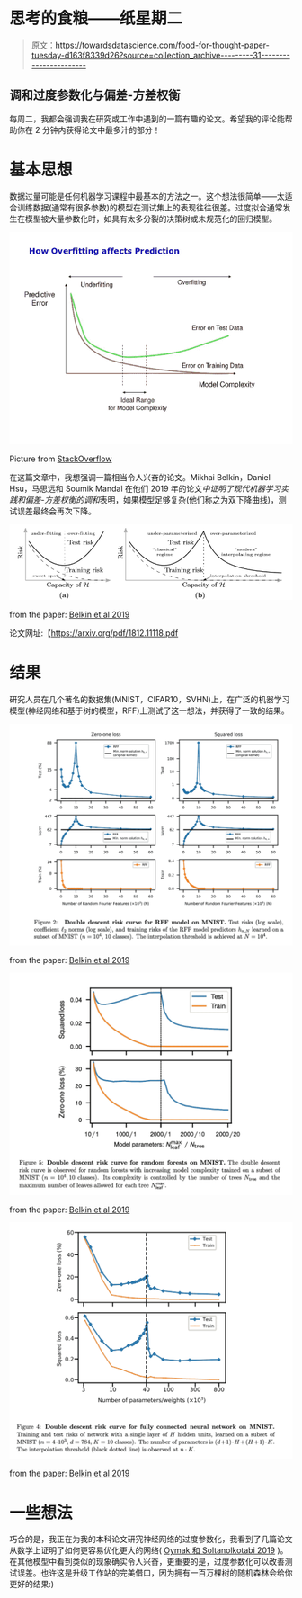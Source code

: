 # 思考的食粮——纸星期二

> 原文：<https://towardsdatascience.com/food-for-thought-paper-tuesday-d163f8339d26?source=collection_archive---------31----------------------->

## 调和过度参数化与偏差-方差权衡

每周二，我都会强调我在研究或工作中遇到的一篇有趣的论文。希望我的评论能帮助你在 2 分钟内获得论文中最多汁的部分！

# 基本思想

数据过量可能是任何机器学习课程中最基本的方法之一。这个想法很简单——太适合训练数据(通常有很多参数)的模型在测试集上的表现往往很差。过度拟合通常发生在模型被大量参数化时，如具有太多分裂的决策树或未规范化的回归模型。

![](img/29538a6102a99229f80dc181e4e5c21a.png)

Picture from [StackOverflow](https://stats.stackexchange.com/questions/292283/general-question-regarding-over-fitting-vs-complexity-of-models)

在这篇文章中，我想强调一篇相当令人兴奋的论文。Mikhai Belkin，Daniel Hsu，马思远和 Soumik Mandal 在他们 2019 年的论文*中证明了现代机器学习实践和偏差-方差权衡的调和*表明，如果模型足够复杂(他们称之为双下降曲线)，测试误差最终会再次下降。

![](img/76380c9c6ae123712a1bf6a84e3180c7.png)

from the paper: [Belkin et al 2019](https://arxiv.org/abs/1812.11118)

论文网址:【https://arxiv.org/pdf/1812.11118.pdf 

# 结果

研究人员在几个著名的数据集(MNIST，CIFAR10，SVHN)上，在广泛的机器学习模型(神经网络和基于树的模型，RFF)上测试了这一想法，并获得了一致的结果。

![](img/8b42483a2ce57dd2d7bc9c4084211d78.png)

from the paper: [Belkin et al 2019](https://arxiv.org/abs/1812.11118)

![](img/c56fda572a6ae7ef0cdcb49d9d317843.png)

from the paper: [Belkin et al 2019](https://arxiv.org/abs/1812.11118)

![](img/71515b806ed4bd24f035285b56432980.png)

from the paper: [Belkin et al 2019](https://arxiv.org/abs/1812.11118)

# 一些想法

巧合的是，我正在为我的本科论文研究神经网络的过度参数化，我看到了几篇论文从数学上证明了如何更容易优化更大的网络( [Oymak 和 Soltanolkotabi 2019](https://viterbi-web.usc.edu/~soltanol/onehidden.pdf) )。在其他模型中看到类似的现象确实令人兴奋，更重要的是，过度参数化可以改善测试误差。也许这是升级工作站的完美借口，因为拥有一百万棵树的随机森林会给你更好的结果:)